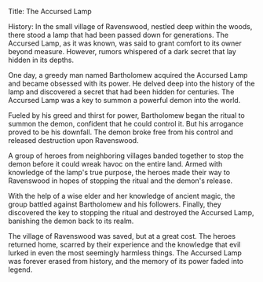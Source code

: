 Title: The Accursed Lamp

History:
In the small village of Ravenswood, nestled deep within the woods, there stood a lamp that had been passed down for generations. The Accursed Lamp, as it was known, was said to grant comfort to its owner beyond measure. However, rumors whispered of a dark secret that lay hidden in its depths.

One day, a greedy man named Bartholomew acquired the Accursed Lamp and became obsessed with its power. He delved deep into the history of the lamp and discovered a secret that had been hidden for centuries. The Accursed Lamp was a key to summon a powerful demon into the world.

Fueled by his greed and thirst for power, Bartholomew began the ritual to summon the demon, confident that he could control it. But his arrogance proved to be his downfall. The demon broke free from his control and released destruction upon Ravenswood.

A group of heroes from neighboring villages banded together to stop the demon before it could wreak havoc on the entire land. Armed with knowledge of the lamp's true purpose, the heroes made their way to Ravenswood in hopes of stopping the ritual and the demon's release.

With the help of a wise elder and her knowledge of ancient magic, the group battled against Bartholomew and his followers. Finally, they discovered the key to stopping the ritual and destroyed the Accursed Lamp, banishing the demon back to its realm.

The village of Ravenswood was saved, but at a great cost. The heroes returned home, scarred by their experience and the knowledge that evil lurked in even the most seemingly harmless things. The Accursed Lamp was forever erased from history, and the memory of its power faded into legend.